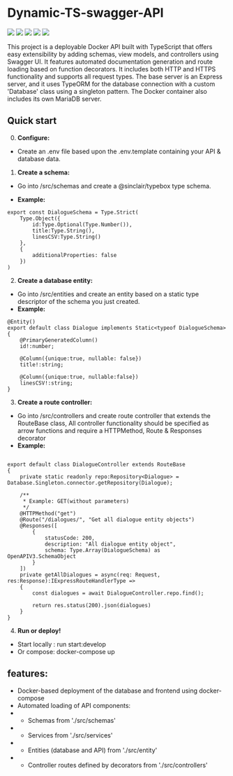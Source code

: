 # Dynamic-TS-swagger-API
 ![](https://img.shields.io/badge/GitHub-100000?style=for-the-badge&logo=github&logoColor=white)
 ![](https://img.shields.io/badge/TypeScript-007ACC?style=for-the-badge&logo=typescript&logoColor=white)
 ![](https://img.shields.io/badge/typeorm-007ACC?style=for-the-badge&logo=typescript&logoColor=white)
 ![](https://img.shields.io/badge/MariaDB-003545?style=for-the-badge&logo=mariadb&logoColor=white)
 ![](https://img.shields.io/static/v1?label=Project%20status:&message=base%20works&color=yellow&style=for-the-badge)

This project is a deployable Docker API built with TypeScript that offers easy extensibility by adding schemas, view models, and controllers using Swagger UI. It features automated documentation generation and route loading based on function decorators. It includes both HTTP and HTTPS functionality and supports all request types. The base server is an Express server, and it uses TypeORM for the database connection with a custom 'Database' class using a singleton pattern. The Docker container also includes its own MariaDB server.

## Quick start 
0. <b>Configure:</b>
- Create an .env file based upon the .env.template containing your API & database data.

1. <b>Create a schema: </b>
- Go into /src/schemas and create a @sinclair/typebox type schema. 

- <b>Example:</b>
```
export const DialogueSchema = Type.Strict(
    Type.Object({
        id:Type.Optional(Type.Number()),
        title:Type.String(),
        linesCSV:Type.String()
    }, 
    {
        additionalProperties: false
    })
)
```

2. <b>Create a database entity: </b>
- Go into /src/entities and create an entity based on a static type descriptor of the schema you just created. 
- <b>Example:</b>
```
@Entity()
export default class Dialogue implements Static<typeof DialogueSchema>
{
    @PrimaryGeneratedColumn()
    id!:number;

    @Column({unique:true, nullable: false})
    title!:string;

    @Column({unique:true, nullable:false})
    linesCSV!:string;
}

```

3. <b> Create a route controller: </b>
- Go into /src/controllers and create route controller that extends the RouteBase class, All controller functionality should be specified as arrow functions and require a HTTPMethod, Route & Responses decorator 
- <b>Example:</b>
```

export default class DialogueController extends RouteBase
{
    private static readonly repo:Repository<Dialogue> = Database.Singleton.connector.getRepository(Dialogue);

    /**
     * Example: GET(without parameters)
     */
    @HTTPMethod("get")
    @Route("/dialogues/", "Get all dialogue entity objects")
    @Responses([
        {
            statusCode: 200,
            description: "All dialogue entity object",
            schema: Type.Array(DialogueSchema) as OpenAPIV3.SchemaObject
        }
    ])
    private getAllDialogues = async(req: Request, res:Response):IExpressRouteHandlerType =>
    {
        const dialogues = await DialogueController.repo.find();

        return res.status(200).json(dialogues)
    }
}
```

4. <b>Run or deploy! </b>
- Start locally : run start:develop
- Or compose: docker-compose up 


## features: 
- Docker-based deployment of the database and frontend using docker-compose
- Automated loading of API components:
- - Schemas from './src/schemas'
- - Services from './src/services'
- - Entities (database and API) from './src/entity'
- - Controller routes defined by decorators from './src/controllers'